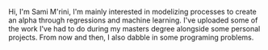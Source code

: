 Hi, I'm Sami M'rini, I'm mainly interested in modelizing processes to create an alpha through regressions and machine learning.
I've uploaded some of the work I've had to do during my masters degree alongside some personal projects.
From now and then, I also dabble in some programing problems.
